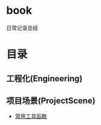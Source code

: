 # book
日常记录总结

# 目录

## 工程化(Engineering)

## 项目场景(ProjectScene)

- [常用工具函数](Engineering/ProjectScene/常用工具函数.md)